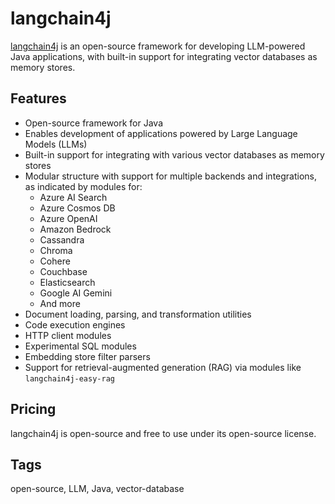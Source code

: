 # langchain4j

[langchain4j](https://github.com/langchain4j/langchain4j) is an open-source framework for developing LLM-powered Java applications, with built-in support for integrating vector databases as memory stores.

## Features
- Open-source framework for Java
- Enables development of applications powered by Large Language Models (LLMs)
- Built-in support for integrating with various vector databases as memory stores
- Modular structure with support for multiple backends and integrations, as indicated by modules for:
  - Azure AI Search
  - Azure Cosmos DB
  - Azure OpenAI
  - Amazon Bedrock
  - Cassandra
  - Chroma
  - Cohere
  - Couchbase
  - Elasticsearch
  - Google AI Gemini
  - And more
- Document loading, parsing, and transformation utilities
- Code execution engines
- HTTP client modules
- Experimental SQL modules
- Embedding store filter parsers
- Support for retrieval-augmented generation (RAG) via modules like `langchain4j-easy-rag`

## Pricing
langchain4j is open-source and free to use under its open-source license.

## Tags
open-source, LLM, Java, vector-database
